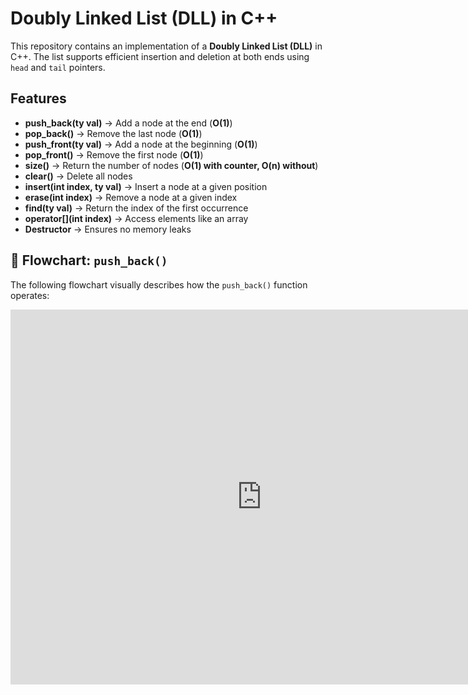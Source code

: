# Doubly Linked List (DLL) in C++

This repository contains an implementation of a **Doubly Linked List (DLL)** in C++. The list supports efficient insertion and deletion at both ends using `head` and `tail` pointers.

## Features 

- **push_back(ty val)** → Add a node at the end (**O(1)**)
- **pop_back()** → Remove the last node (**O(1)**)
- **push_front(ty val)** → Add a node at the beginning (**O(1)**)
- **pop_front()** → Remove the first node (**O(1)**)
- **size()** → Return the number of nodes (**O(1) with counter, O(n) without**)
- **clear()** → Delete all nodes
- **insert(int index, ty val)** → Insert a node at a given position
- **erase(int index)** → Remove a node at a given index
- **find(ty val)** → Return the index of the first occurrence
- **operator[](int index)** → Access elements like an array
- **Destructor** → Ensures no memory leaks

## 📜 Flowchart: `push_back()`
The following flowchart visually describes how the `push_back()` function operates:

<iframe frameborder="no" border="0" marginwidth="0" marginheight="0" width="804" height="600" src="https://edrawcloudpublicus.s3.amazonaws.com/viewer/self/7444553/share/2025-2-4/1738694386/main.svg"></iframe>


